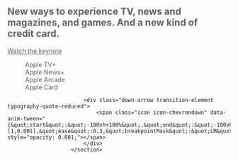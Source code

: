 <section class="section-hero hero-ready" data-analytics-section-engagement="name:hero" data-anim-classname="{&quot;start&quot;:&quot;-20vh&quot;,&quot;cssClass&quot;:&quot;hero-ready&quot;}" style="height: calc((100vh - 44px) - 0px);">
							<div class="section-content will-change" data-anim-tween="{&quot;start&quot;:0,&quot;end&quot;:&quot;80%&quot;,&quot;opacity&quot;:[0.999,0.001],&quot;ease&quot;:0.3}" data-anim-classname="{&quot;start&quot;:0,&quot;end&quot;:&quot;110%&quot;,&quot;cssClass&quot;:&quot;will-change&quot;,&quot;toggle&quot;:true}" style="opacity: 0.68038;">
								<h2 class="typography-headline-elevated hero-headline transition-element">New ways to experience TV, news&nbsp;and magazines, and games. And a new kind of credit&nbsp;card.</h2>
								<p class="typography-intro hero-intro transition-element"><a href="/apple-events/march-2019/" class="icon icon-after icon-playcircle" data-analytics-title="watch the keynote">Watch the keynote</a></p>
								<figure class="logo-wrapper large-10 large-centered small-12 transition-element">
									<div class="logo-tv"><span class="visuallyhidden">Apple TV+</span></div>
									<div class="logo-news"><span class="visuallyhidden">Apple News+</span></div>
									<div class="logo-arcade"><span class="visuallyhidden">Apple Arcade</span></div>
									<div class="logo-card"><span class="visuallyhidden">Apple Card</span></div>
								</figure>
							</div>
				
							<div class="down-arrow transition-element typography-quote-reduced">
								<span class="icon icon-chevrondown" data-anim-tween="{&quot;start&quot;:&quot;-100vh+100%&quot;,&quot;end&quot;:&quot;-100vh+400%&quot;,&quot;opacity&quot;:[1,0.001],&quot;ease&quot;:0.3,&quot;breakpointMask&quot;:&quot;LM&quot;}" style="opacity: 0.001;"></span>
							</div>
						</section>
